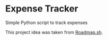 # Expense Tracker
Simple Python script to track expenses

This project idea was taken from [Roadmap.sh](https://roadmap.sh/projects/expense-tracker). 
